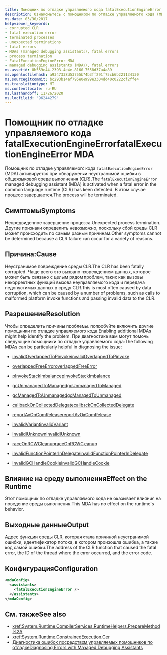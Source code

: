 ```yaml
---
title: Помощник по отладке управляемого кода fatalExecutionEngineError
description: Ознакомьтесь с помощником по отладке управляемого кода (MDA) Фаталексекутионенгиниррор в .NET, который может активироваться из-за непредвиденного завершения процесса.
ms.date: 03/30/2017
helpviewer_keywords:
- corrupted CLR
- fatal execution error
- terminated processes
- unexpected terminations
- fatal errors
- MDAs (managed debugging assistants), fatal errors
- process termination
- FatalExecutionEngineError MDA
- managed debugging assistants (MDAs), fatal errors
ms.assetid: 8b559e44-2393-4e4e-8160-7558d37a4a89
ms.openlocfilehash: a9347338d53755b74b3ff291f75cb6b221134130
ms.sourcegitcommit: bc293b14af795e0e999e3304dd40c0222cf2ffe4
ms.translationtype: MT
ms.contentlocale: ru-RU
ms.lasthandoff: 11/26/2020
ms.locfileid: "96244279"
---
```

# <a name="fatalexecutionengineerror-mda"></a><span data-ttu-id="cf52a-103">Помощник по отладке управляемого кода fatalExecutionEngineError</span><span class="sxs-lookup"><span data-stu-id="cf52a-103">fatalExecutionEngineError MDA</span></span>

<span data-ttu-id="cf52a-104">Помощник по отладке управляемого кода `fatalExecutionEngineError` (MDA) активируется при обнаружении неустранимой ошибки в общеязыковой среде выполнения (CLR).</span><span class="sxs-lookup"><span data-stu-id="cf52a-104">The `fatalExecutionEngineError` managed debugging assistant (MDA) is activated when a fatal error in the common language runtime (CLR) has been detected.</span></span> <span data-ttu-id="cf52a-105">В этом случае процесс завершается.</span><span class="sxs-lookup"><span data-stu-id="cf52a-105">The process will be terminated.</span></span>  
  
## <a name="symptoms"></a><span data-ttu-id="cf52a-106">Симптомы</span><span class="sxs-lookup"><span data-stu-id="cf52a-106">Symptoms</span></span>  

 <span data-ttu-id="cf52a-107">Непредвиденное завершение процесса.</span><span class="sxs-lookup"><span data-stu-id="cf52a-107">Unexpected process termination.</span></span> <span data-ttu-id="cf52a-108">Другие признаки определить невозможно, поскольку сбой среды CLR может происходить по самым разным причинам.</span><span class="sxs-lookup"><span data-stu-id="cf52a-108">Other symptoms cannot be determined because a CLR failure can occur for a variety of reasons.</span></span>  
  
## <a name="cause"></a><span data-ttu-id="cf52a-109">Причина:</span><span class="sxs-lookup"><span data-stu-id="cf52a-109">Cause</span></span>  

 <span data-ttu-id="cf52a-110">Неустранимое повреждение среды CLR.</span><span class="sxs-lookup"><span data-stu-id="cf52a-110">The CLR has been fatally corrupted.</span></span> <span data-ttu-id="cf52a-111">Чаще всего это вызвано повреждением данных, которое может быть связано с целым рядом проблем, таких как вызовы некорректных функций вызова неуправляемого кода и передача недопустимых данных в среду CLR.</span><span class="sxs-lookup"><span data-stu-id="cf52a-111">This is most often caused by data corruption, which can be caused by a number of problems, such as calls to malformed platform invoke functions and passing invalid data to the CLR.</span></span>  
  
## <a name="resolution"></a><span data-ttu-id="cf52a-112">Разрешение</span><span class="sxs-lookup"><span data-stu-id="cf52a-112">Resolution</span></span>  

 <span data-ttu-id="cf52a-113">Чтобы определить причины проблемы, попробуйте включить другие помощники по отладке управляемого кода.</span><span class="sxs-lookup"><span data-stu-id="cf52a-113">Enabling additional MDAs might help identify the problem.</span></span> <span data-ttu-id="cf52a-114">При диагностике вам могут помочь следующие помощники по отладке управляемого кода:</span><span class="sxs-lookup"><span data-stu-id="cf52a-114">The following MDAs can be particularly helpful in diagnosing the issue:</span></span>  
  
- [<span data-ttu-id="cf52a-115">invalidOverlappedToPinvoke</span><span class="sxs-lookup"><span data-stu-id="cf52a-115">invalidOverlappedToPinvoke</span></span>](invalidoverlappedtopinvoke-mda.md)  
  
- [<span data-ttu-id="cf52a-116">overlappedFreeError</span><span class="sxs-lookup"><span data-stu-id="cf52a-116">overlappedFreeError</span></span>](overlappedfreeerror-mda.md)  
  
- [<span data-ttu-id="cf52a-117">pInvokeStackImbalance</span><span class="sxs-lookup"><span data-stu-id="cf52a-117">pInvokeStackImbalance</span></span>](pinvokestackimbalance-mda.md)  
  
- [<span data-ttu-id="cf52a-118">gcUnmanagedToManaged</span><span class="sxs-lookup"><span data-stu-id="cf52a-118">gcUnmanagedToManaged</span></span>](gcunmanagedtomanaged-mda.md)  
  
- [<span data-ttu-id="cf52a-119">gcManagedToUnmanaged</span><span class="sxs-lookup"><span data-stu-id="cf52a-119">gcManagedToUnmanaged</span></span>](gcmanagedtounmanaged-mda.md)  
  
- [<span data-ttu-id="cf52a-120">callbackOnCollectedDelegate</span><span class="sxs-lookup"><span data-stu-id="cf52a-120">callbackOnCollectedDelegate</span></span>](callbackoncollecteddelegate-mda.md)  
  
- [<span data-ttu-id="cf52a-121">reportAvOnComRelease</span><span class="sxs-lookup"><span data-stu-id="cf52a-121">reportAvOnComRelease</span></span>](reportavoncomrelease-mda.md)  
  
- [<span data-ttu-id="cf52a-122">invalidVariant</span><span class="sxs-lookup"><span data-stu-id="cf52a-122">invalidVariant</span></span>](invalidvariant-mda.md)  
  
- [<span data-ttu-id="cf52a-123">invalidIUnknown</span><span class="sxs-lookup"><span data-stu-id="cf52a-123">invalidIUnknown</span></span>](invalidiunknown-mda.md)  
  
- [<span data-ttu-id="cf52a-124">raceOnRCWCleanup</span><span class="sxs-lookup"><span data-stu-id="cf52a-124">raceOnRCWCleanup</span></span>](raceonrcwcleanup-mda.md)  
  
- [<span data-ttu-id="cf52a-125">invalidFunctionPointerInDelegate</span><span class="sxs-lookup"><span data-stu-id="cf52a-125">invalidFunctionPointerInDelegate</span></span>](invalidfunctionpointerindelegate-mda.md)  
  
- [<span data-ttu-id="cf52a-126">invalidGCHandleCookie</span><span class="sxs-lookup"><span data-stu-id="cf52a-126">invalidGCHandleCookie</span></span>](invalidgchandlecookie-mda.md)  
  
## <a name="effect-on-the-runtime"></a><span data-ttu-id="cf52a-127">Влияние на среду выполнения</span><span class="sxs-lookup"><span data-stu-id="cf52a-127">Effect on the Runtime</span></span>  

 <span data-ttu-id="cf52a-128">Этот помощник по отладке управляемого кода не оказывает влияния на поведение среды выполнения.</span><span class="sxs-lookup"><span data-stu-id="cf52a-128">This MDA has no effect on the runtime's behavior.</span></span>  
  
## <a name="output"></a><span data-ttu-id="cf52a-129">Выходные данные</span><span class="sxs-lookup"><span data-stu-id="cf52a-129">Output</span></span>  

 <span data-ttu-id="cf52a-130">Адрес функции среды CLR, которая стала причиной неустранимой ошибки, идентификатор потока, в котором произошла ошибка, а также код самой ошибки.</span><span class="sxs-lookup"><span data-stu-id="cf52a-130">The address of the CLR function that caused the fatal error, the ID of the thread where the error occurred, and the error code.</span></span>  
  
## <a name="configuration"></a><span data-ttu-id="cf52a-131">Конфигурация</span><span class="sxs-lookup"><span data-stu-id="cf52a-131">Configuration</span></span>  
  
```xml  
<mdaConfig>  
  <assistants>  
    <fatalExecutionEngineError />  
  </assistants>  
</mdaConfig>  
```  
  
## <a name="see-also"></a><span data-ttu-id="cf52a-132">См. также</span><span class="sxs-lookup"><span data-stu-id="cf52a-132">See also</span></span>

- <xref:System.Runtime.CompilerServices.RuntimeHelpers.PrepareMethod%2A>
- <xref:System.Runtime.ConstrainedExecution.Cer>
- [<span data-ttu-id="cf52a-133">Диагностика ошибок посредством управляемых помощников по отладке</span><span class="sxs-lookup"><span data-stu-id="cf52a-133">Diagnosing Errors with Managed Debugging Assistants</span></span>](diagnosing-errors-with-managed-debugging-assistants.md)
